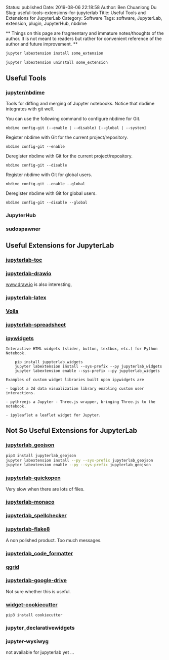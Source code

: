 Status: published
Date: 2019-08-06 22:18:58
Author: Ben Chuanlong Du
Slug: useful-tools-extensions-for-jupyterlab
Title: Useful Tools and Extensions for JupyterLab
Category: Software
Tags: software, JupyterLab, extension, plugin, JupyterHub, nbdime

**
Things on this page are
fragmentary and immature notes/thoughts of the author.
It is not meant to readers
but rather for convenient reference of the author and future improvement.
**

```Bash
jupyter labextension install some_extension
```

```Bash
jupyter labextension uninstall some_extension
```

## Useful Tools

### [jupyter/nbdime](https://github.com/jupyter/nbdime)

Tools for diffing and merging of Jupyter notebooks.
Notice that nbdime integrates with git well.

You can use the following command to configure nbdime for Git.

    nbdime config-git (--enable | --disable) [--global | --system]

Register nbdime with Git for the current project/repository.

    nbdime config-git --enable

Deregister nbdime with Git for the current project/repository.

    nbdime config-git --disable


Register nbdime with Git for global users.

    nbdime config-git --enable --global

Deregister nbdime with Git for global users.

    nbdime config-git --disable --global

### JupyterHub

### sudospawner


## Useful Extensions for JupyterLab


### [jupyterlab-toc](https://github.com/jupyterlab/jupyterlab-toc)

### [jupyterlab-drawio](https://github.com/QuantStack/jupyterlab-drawio)

www.draw.io is also interesting,

### [jupyterlab-latex](https://github.com/jupyterlab/jupyterlab-latex)

### [Voila](https://github.com/QuantStack/voila)

### [jupyterlab-spreadsheet](https://github.com/quigleyj97/jupyterlab-spreadsheet)

### [ipywidgets](https://github.com/ipython/ipywidgets/tree/master/jupyterlab_widgets)
    Interactive HTML widgets (slider, button, textbox, etc.) for Python Notebook.

        pip install jupyterlab_widgets
        jupyter labextension install --sys-prefix --py jupyterlab_widgets
        jupyter labextension enable --sys-prefix --py jupyterlab_widgets

    Examples of custom widget libraries built upon ipywidgets are

    - bqplot a 2d data visualization library enabling custom user interactions.

    - pythreejs a Jupyter - Three.js wrapper, bringing Three.js to the notebook.

    - ipyleaflet a leaflet widget for Jupyter.


## Not So Useful Extensions for JupyterLab

### [jupyterlab_geojson](https://github.com/jupyterlab/jupyterlab_geojson)
```bash
pip3 install jupyterlab_geojson
jupyter labextension install --py --sys-prefix jupyterlab_geojson
jupyter labextension enable --py --sys-prefix jupyterlab_geojson
```

### [jupyterlab-quickopen](https://github.com/parente/jupyterlab-quickopen)

Very slow when there are lots of files.

### [jupyterlab-monaco](https://github.com/jupyterlab/jupyterlab-monaco)

### [jupyterlab_spellchecker](https://github.com/ijmbarr/jupyterlab_spellchecker)

### [jupyterlab-flake8](https://github.com/mlshapiro/jupyterlab-flake8)

A non polished product. Too much messages.

### [jupyterlab_code_formatter](https://github.com/ryantam626/jupyterlab_code_formatter)

### [qgrid](https://github.com/quantopian/qgrid)

### [jupyterlab-google-drive](https://github.com/jupyterlab/jupyterlab-google-drive)
Not sure whether this is useful.

### [widget-cookiecutter](https://github.com/jupyter/widget-cookiecutter)

    pip3 install cookiecutter

### jupyter_declarativewidgets

### jupyter-wysiwyg

not available for jupyterlab yet ...
